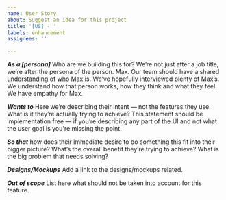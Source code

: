 ```yaml
---
name: User Story
about: Suggest an idea for this project
title: '[US] - '
labels: enhancement
assignees: ''

---
```


***As a [persona]*** 
Who are we building this for? We’re not just after a job title, we’re after the persona of the person. Max. Our team should have a shared understanding of who Max is. We’ve hopefully interviewed plenty of Max’s. We understand how that person works, how they think and what they feel. We have empathy for Max.

***Wants to***
Here we’re describing their intent — not the features they use. What is it they’re actually trying to achieve? This statement should be implementation free — if you’re describing any part of the UI and not what the user goal is you're missing the point.

***So that***
how does their immediate desire to do something this fit into their bigger picture? What’s the overall benefit they’re trying to achieve? What is the big problem that needs solving?

***Designs/Mockups***
Add a link to the designs/mockups related.

***Out of scope***
List here what should not be taken into account for this feature.
